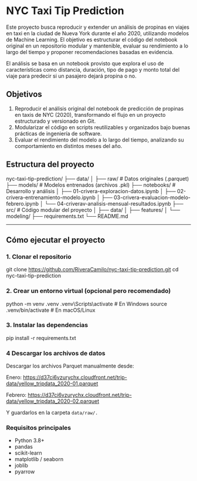 # NYC Taxi Tip Prediction

Este proyecto busca reproducir y extender un análisis de propinas en viajes en taxi en la ciudad de Nueva York durante el año 2020, utilizando modelos de Machine Learning. El objetivo es estructurar el código del notebook original en un repositorio modular y mantenible, evaluar su rendimiento a lo largo del tiempo y proponer recomendaciones basadas en evidencia.

El análisis se basa en un notebook provisto que explora el uso de características como distancia, duración, tipo de pago y monto total del viaje para predecir si un pasajero dejará propina o no.

## Objetivos

1. Reproducir el análisis original del notebook de predicción de propinas en taxis de NYC (2020), transformando el flujo en un proyecto estructurado y versionado en Git.
2. Modularizar el código en scripts reutilizables y organizados bajo buenas prácticas de ingeniería de software.
3. Evaluar el rendimiento del modelo a lo largo del tiempo, analizando su comportamiento en distintos meses del año.


## Estructura del proyecto

nyc-taxi-tip-prediction/
├── data/
│ ├── raw/ # Datos originales (.parquet)
├── models/ # Modelos entrenados (archivos .pkl)
├── notebooks/ # Desarrollo y análisis
│ ├── 01-crivera-exploracion-datos.ipynb
│ ├── 02-crivera-entrenamiento-modelo.ipynb
│ ├── 03-crivera-evaluacion-modelo-febrero.ipynb
│ └── 04-criverav-analisis-mensual-resultados.ipynb
├── src/ # Código modular del proyecto
│ ├── data/
│ ├── features/
│ └── modeling/
├── requirements.txt
└── README.md


---

## Cómo ejecutar el proyecto

### 1. Clonar el repositorio

git clone https://github.com/RiveraCamilo/nyc-taxi-tip-prediction.git
cd nyc-taxi-tip-prediction

### 2. Crear un entorno virtual (opcional pero recomendado)
python -m venv .venv
.venv\Scripts\activate    # En Windows
source .venv/bin/activate  # En macOS/Linux

### 3. Instalar las dependencias

pip install -r requirements.txt


### 4 Descargar los archivos de datos

Descargar los archivos Parquet manualmente desde:

Enero: https://d37ci6vzurychx.cloudfront.net/trip-data/yellow_tripdata_2020-01.parquet

Febrero: https://d37ci6vzurychx.cloudfront.net/trip-data/yellow_tripdata_2020-02.parquet

Y guardarlos en la carpeta `data/raw/.`

### Requisitos principales
- Python 3.8+
- pandas
- scikit-learn
- matplotlib / seaborn
- joblib
- pyarrow